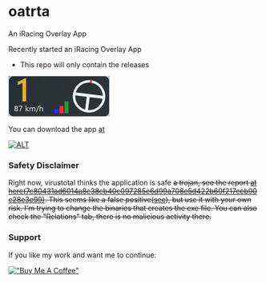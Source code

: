 # oatrta
An iRacing Overlay App

Recently started an iRacing Overlay App
- This repo will only contain the releases

![Image](img/pedals.png)

You can download the app [at](https://github.com/sevketcakir/oatrta/releases/download/alpha/pedalstest.exe)

[![ALT](https://youtube-md.vercel.app/UcXU4xfxEVA)](https://www.youtube.com/watch?v=UcXU4xfxEVA)

### Safety Disclaimer
Right now, virustotal thinks the application is safe ~~a trojan, see the report [at here(7c80431ad6014a8c38cb40c097285e6d99a708e5d422b60f217eeb90c28e3e99)](https://www.virustotal.com/gui/file/7c80431ad6014a8c38cb40c097285e6d99a708e5d422b60f217eeb90c28e3e99/detection). This seems like a false positive([see](https://stackoverflow.com/questions/43777106/program-made-with-pyinstaller-now-seen-as-a-trojan-horse-by-avg)), but use it with your own risk. I'm trying to change the binaries that creates the exe file. You can also check the "Relations" tab, there is no malicious activity there.~~

### Support
If you like my work and want me to continue:

[!["Buy Me A Coffee"](https://www.buymeacoffee.com/assets/img/custom_images/orange_img.png)](https://www.buymeacoffee.com/sevketcakir)

